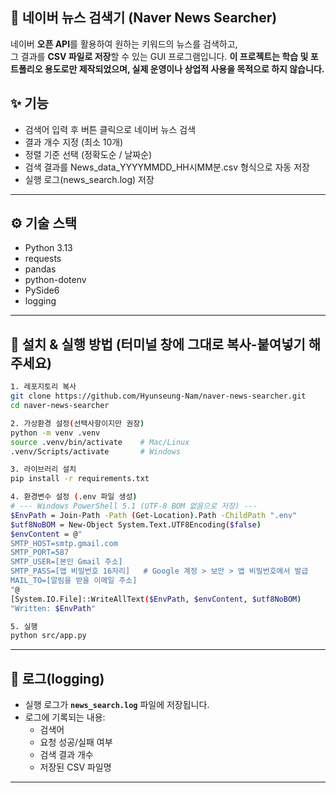 ## 📰 네이버 뉴스 검색기 (Naver News Searcher)

네이버 **오픈 API**를 활용하여 원하는 키워드의 뉴스를 검색하고,  
그 결과를 **CSV 파일로 저장**할 수 있는 GUI 프로그램입니다. 
**이 프로젝트는 학습 및 포트폴리오 용도로만 제작되었으며, 실제 운영이나 상업적 사용을 목적으로 하지 않습니다.**

## ✨ 기능

- 검색어 입력 후 버튼 클릭으로 네이버 뉴스 검색
- 결과 개수 지정 (최소 10개)
- 정렬 기준 선택 (정확도순 / 날짜순)
- 검색 결과를 News_data_YYYYMMDD_HH시MM분.csv 형식으로 자동 저장
- 실행 로그(news_search.log) 저장

---

## ⚙️ 기술 스택

- Python 3.13
- requests
- pandas  
- python-dotenv
- PySide6
- logging

---

## 🚀 설치 & 실행 방법 (터미널 창에 그대로 복사-붙여넣기 해주세요)

```bash
1. 레포지토리 복사
git clone https://github.com/Hyunseung-Nam/naver-news-searcher.git
cd naver-news-searcher

2. 가상환경 설정(선택사항이지만 권장)
python -m venv .venv
source .venv/bin/activate    # Mac/Linux
.venv/Scripts/activate       # Windows

3. 라이브러리 설치
pip install -r requirements.txt

4. 환경변수 설정 (.env 파일 생성)
# --- Windows PowerShell 5.1 (UTF-8 BOM 없음으로 저장) ---
$EnvPath = Join-Path -Path (Get-Location).Path -ChildPath ".env"
$utf8NoBOM = New-Object System.Text.UTF8Encoding($false)
$envContent = @"
SMTP_HOST=smtp.gmail.com
SMTP_PORT=587
SMTP_USER=[본인 Gmail 주소]
SMTP_PASS=[앱 비밀번호 16자리]   # Google 계정 > 보안 > 앱 비밀번호에서 발급
MAIL_TO=[알림을 받을 이메일 주소]
"@
[System.IO.File]::WriteAllText($EnvPath, $envContent, $utf8NoBOM)
"Written: $EnvPath"

5. 실행
python src/app.py
```

---


## 📝 로그(logging)

- 실행 로그가 **`news_search.log`** 파일에 저장됩니다.    
- 로그에 기록되는 내용:  
  - 검색어
  - 요청 성공/실패 여부
  - 검색 결과 개수
  - 저장된 CSV 파일명

---
